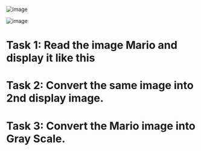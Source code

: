 ![image](https://github.com/Fay-Balhareth/Headache-Types-Expert-System/assets/107503708/fd15d22a-9117-4e1c-942c-6972c867d85a)

![image](https://github.com/Fay-Balhareth/Headache-Types-Expert-System/assets/107503708/a29a72e6-0929-4562-b8ef-6f441850d24f)
# Task 1: Read the image Mario and display it like this
# Task 2: Convert the same image into 2nd display image.
# Task 3: Convert the Mario image into Gray Scale.
